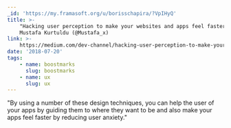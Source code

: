 ```yaml
---
_id: 'https://my.framasoft.org/u/borisschapira/?VpIHyQ'
title: >-
    "Hacking user perception to make your websites and apps feel faster",
    Mustafa Kurtuldu (@Mustafa_x)
link: >-
    https://medium.com/dev-channel/hacking-user-perception-to-make-your-websites-and-apps-feel-faster-922636b620e3
date: '2018-07-20'
tags:
    - name: boostmarks
      slug: boostmarks
    - name: ux
      slug: ux
---
```


<div class="markdown"><p>&quot;By using a number of these design techniques, you can help the user of your apps by guiding them to where they want to be and also make your apps feel faster by reducing user anxiety.&quot;
</p></div>
